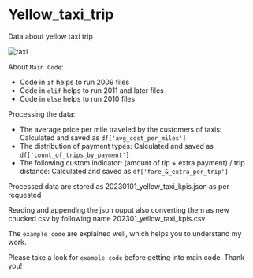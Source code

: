 # Yellow_taxi_trip
Data about yellow taxi trip

![taxi]([https://gifdb.com/gif/new-york-city-manhattan-jn48x9qlrld49vjd.html](https://media1.giphy.com/media/3ohfFH6Evbu6ElsiIw/giphy.gif?cid=ecf05e475wod8aarxhbxb1ajwfz0vcjt5hbkgns21rx1lsqd&ep=v1_gifs_search&rid=giphy.gif&ct=g))

About ```Main Code```:

* Code in ```if``` helps to run 2009 files 
* Code in ```elif``` helps to run 2011 and later files 
* Code in ```else``` helps to run 2010 files


Processing the data:

* The average price per mile traveled by the customers of taxis: Calculated and saved as ```df['avg_cost_per_miles']```
* The distribution of payment types: Calculated and saved as ```df['count_of_trips_by_payment']```
* The following custom indicator: (amount of tip + extra payment) / trip distance: Calculated and saved as ```df['fare_&_extra_per_trip']```

Processed data are stored as 20230101_yellow_taxi_kpis.json as per requested

Reading and appending the json ouput also converting them as new chucked csv by following name 202301_yellow_taxi_kpis.csv

The ```example code``` are explained well, which helps you to understand my work. 

Please take a look for ```example code``` before getting into main code. Thank you!
